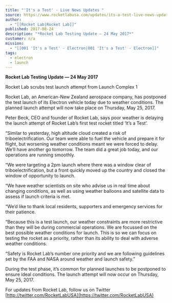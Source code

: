 ```yaml
---
title: "'It's a Test' - Live News Updates "
source: https://www.rocketlabusa.com/updates/its-a-test-live-news-updates-3/
author:
  - "[[Rocket Lab|Rocket Lab]]"
published: 2017-08-24
description: "*Rocket Lab Testing Update ― 24 May 2017*"
customer: n/a
mission:
  - "[[001 'It's a Test' - Electron|001 'It's a Test' - Electron]]"
tags:
  - electron
  - launch
---
```

**Rocket Lab Testing Update ― 24 May 2017**

Rocket Lab scrubs test launch attempt from Launch Complex 1

Rocket Lab, an American-New Zealand aerospace company, has postponed the test launch of its Electron vehicle today due to weather conditions. The planned launch attempt will now take place on Thursday, May 25, 2017.

Peter Beck, CEO and founder of Rocket Lab, says poor weather is delaying the launch attempt of Rocket Lab’s first test rocket titled ‘It’s a Test’.

“Similar to yesterday, high altitude cloud created a risk of triboelectrification. Our team were able to fuel the vehicle and prepare it for flight, but worsening weather conditions meant we were forced to delay. We’ll have another go tomorrow. The team did a great job today, and our operations are running smoothly.

“We were targeting a 2pm launch where there was a window clear of triboelectrification, but a front quickly moved up the country and closed the window of opportunity to launch.

“We have weather scientists on site who advise us in real time about changing conditions, as well as using weather balloons and satellite data to assess if launch criteria is met.  

“We’d like to thank local residents, supporters and emergency services for their patience.

“Because this is a test launch, our weather constraints are more restrictive than they will be during commercial operations. We are focussed on the best possible weather conditions for launch. This is so we can focus on testing the rocket as a priority, rather than its ability to deal with adverse weather conditions.

“Safety is Rocket Lab’s number one priority and we are following guidelines set by the FAA and NASA around weather and launch safety.”

During the test phase, it’s common for planned launches to be postponed to ensure ideal conditions. The launch attempt will now occur on Thursday, May 25, 2017.

For updates from Rocket Lab, follow us on Twitter [http://twitter.com/RocketLabUSA](https://twitter.com/RocketLabUSA)